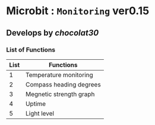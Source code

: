 # Microbit : `Monitoring` ver0.15
## Develops by ***chocolat30***

### List of Functions 
| List | Functions |
| --- | --- |
| 1 | Temperature monitoring | 
| 2 | Compass heading degrees | 
| 3 | Megnetic strength graph |
| 4 | Uptime |
| 5 | Light level |


